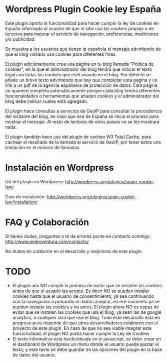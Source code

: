 Wordpress Plugin Cookie ley España
=======================

Este plugin aporta la funcionalidad para hacer cumplir la ley de cookies en España informado al usuario de que el sitio usa las cookies propias o de terceros para mejorar el servicio de navegación, preferencias, mediciones y/o publicidad.

Se muestra a los usuarios que tienen ip española el mensaje advirtiendo de que el blog visitado usa cookies para diferentes fines.

El plugin adicionalmente crea una página en tu blog llamada "Política de cookies", en la que el administrador del blog tendrá que indicar el texto legal con todas las cookies que esté usando en el blog. Por defecto se añade un breve texto advirtiendo que hay que completar esta página y un link a un pdf de la agencia españaola de protección de datos. 
Esta página no aparece completa automáticamente porque cada blog tendrá diferentes funcionalidades o herramientas que añaden cookies y el administrador del blog debe indicar cuales está agregado.

El plugin hace consultas a servicios de GeoIP para consultar la procedencia del visitante del blog, en caso que sea de España se inicia el proceso para mostrar el mensaje. Al resto de lectores de otros países no se les mostrará nada.

El plugin también hace uso del plugin de cacheo W3 Total Cache, para cachear el resultado de la llamada al servicio de GeoIP, por tener éstos una limitación en el número de llamadas.


Instalación en Wordpress
=======================

Url del plugin en Wordpress: <a href="http://wordpress.org/plugins/spain-cookie-law/">http://wordpress.org/plugins/spain-cookie-law/</a>

Guía de instalación: <a href="http://wordpress.org/plugins/spain-cookie-law/installation/">http://wordpress.org/plugins/spain-cookie-law/installation/</a>

FAQ y Colaboración
=======================

Si tienes dudas, preguntas o te da errores ponte en contacto conmigo. <a href="http://www.pedroventura.com/contacto/">http://www.pedroventura.com/contacto/</a>

No dudes en colaborar en el desarrollo y mejoraras de este plugin. 

TODO
=======================
* El plugin aún NO cumple la premisa de evitar que se instalen las cookies antes de que el usuario las acepte. Es decir NO se pueden instalar cookies hasta que el usuario de consentimiento, ya sea continuando con la navegación o pulsando un botón aceptar, en ese momento ya se pueden instalar las cookies y no antes.
El plugin ahora NO es capaz de evitar que se instalen las cookies que usa el blog, ya sean las de google analytics, o cualquier otra que use el blog.
Todo este desarrollo está en progreso pero depende de que otros desarrolladores colaboren con el proyecto de este plugin.
En caso de que no sea viable integrar esta funcionalidad, el plugin NO podrá hacer cumplir la Ley de Cookies
* El texto informativo está hardcodeado en el javascript, se debe crear en el dashboard de Wordpress un menú donde el usuario pueda ajustar el texto, y este texto se debe guardar en las opciones del plugin en la base de datos del usuario. 
